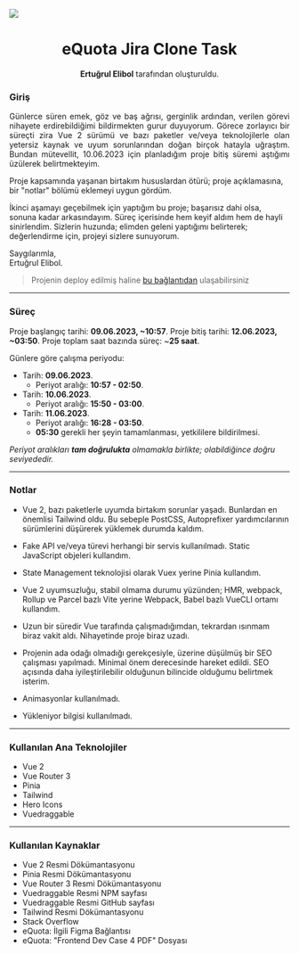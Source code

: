 ![](https://i.imgur.com/oHudhbS.png)
<h1 align="center">eQuota Jira Clone Task</h1>
<p align="center"><b>Ertuğrul Elibol</b> tarafından oluşturuldu.</p>

###  Giriş

<p align="justify">Günlerce süren emek, göz ve baş ağrısı, gerginlik ardından, verilen görevi nihayete erdirebildiğimi bildirmekten gurur duyuyorum. Görece zorlayıcı bir süreçti zira Vue 2 sürümü ve bazı paketler ve/veya teknolojilerle olan yetersiz kaynak ve uyum sorunlarından doğan birçok hatayla uğraştım. Bundan mütevellit, 10.06.2023 için planladığım proje bitiş süremi aştığımı üzülerek belirtmekteyim.

Proje kapsamında yaşanan birtakım hususlardan ötürü; proje açıklamasına, bir "notlar" bölümü eklemeyi uygun gördüm.

İkinci aşamayı geçebilmek için yaptığım bu proje; başarısız dahi olsa, sonuna kadar arkasındayım. Süreç içerisinde hem keyif aldım hem de hayli sinirlendim. Sizlerin huzunda; elimden geleni yaptığımı belirterek; değerlendirme için, projeyi sizlere sunuyorum.</p>

Saygılarımla, <br />
Ertuğrul Elibol.

> Projenin deploy edilmiş haline [bu bağlantıdan](https://equota-task.netlify.app "bu bağlantıdan") ulaşabilirsiniz
------------


###  Süreç

Proje başlangıç tarihi: **09.06.2023, ~10:57**.
Proje bitiş tarihi: **12.06.2023, ~03:50**.
Proje toplam saat bazında süreç: ~**25 saat**.

Günlere göre çalışma periyodu:
- Tarih: **09.06.2023**.
	-  Periyot aralığı: **10:57 - 02:50**.
- Tarih: **10.06.2023**.
	-  Periyot aralığı: **15:50 - 03:00**.
- Tarih: **11.06.2023**.
	-  Periyot aralığı: **16:28 - 03:50**.
	- **05:30** gerekli her şeyin tamamlanması, yetkililere bildirilmesi.

*Periyot aralıkları **tam doğrulukta** olmamakla birlikte; olabildiğince doğru seviyededir.*

------------

### Notlar

- Vue 2, bazı paketlerle uyumda birtakım sorunlar yaşadı. Bunlardan en önemlisi Tailwind oldu. Bu sebeple PostCSS, Autoprefixer yardımcılarının sürümlerini düşürerek yüklemek durumda kaldım.

- Fake API ve/veya türevi herhangi bir servis kullanılmadı. Static JavaScript objeleri kullandım.

- State Management teknolojisi olarak Vuex yerine Pinia kullandım.

- Vue 2 uyumsuzluğu, stabil olmama durumu yüzünden; HMR, webpack, Rollup ve Parcel bazlı Vite yerine Webpack, Babel bazlı VueCLI ortamı kullandım.

- Uzun bir süredir Vue tarafında çalışmadığımdan, tekrardan ısınmam biraz vakit aldı. Nihayetinde proje biraz uzadı.

- Projenin ada odağı olmadığı gerekçesiyle, üzerine düşülmüş bir SEO çalışması yapılmadı. Minimal önem derecesinde hareket edildi. SEO açısında daha iyileştirilebilir olduğunun bilincide olduğumu belirtmek isterim.

- Animasyonlar kullanılmadı.

- Yükleniyor bilgisi kullanılmadı.

------------


###  Kullanılan Ana Teknolojiler

- Vue 2
- Vue Router 3
- Pinia
- Tailwind
- Hero Icons
- Vuedraggable

------------


### Kullanılan Kaynaklar

- Vue 2 Resmi Dökümantasyonu
- Pinia Resmi Dökümantasyonu
- Vue Router 3 Resmi Dökümantasyonu
- Vuedraggable Resmi NPM sayfası
- Vuedraggable Resmi GitHub sayfası
- Tailwind Resmi Dökümantasyonu
- Stack Overflow
- eQuota: İlgili Figma Bağlantısı
- eQuota: "Frontend Dev Case 4 PDF" Dosyası
